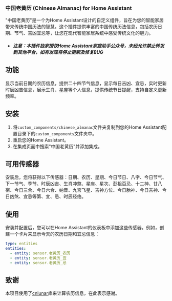 
### 中国老黄历 (Chinese Almanac) for Home Assistant

"中国老黄历"是一个为Home Assistant设计的自定义组件，旨在为您的智能家居带来传统中国历法的智慧。这个插件提供丰富的中国传统历法信息，包括农历日期、节气、吉凶宜忌等，让您在现代智能家居系统中感受传统文化的魅力。
- ##### 注意：本插件独家授权Home Assistant家庭助手公众号，未经允许禁止转发到其他平台，如有发现将停止更新及修复BUG

## 功能
显示当前日期的农历信息，提供二十四节气信息，显示每日吉凶、宜忌，实时更新时辰凶吉信息，展示生肖、星座等个人信息，提供传统节日提醒，支持自定义更新频率。

## 安装
1. 将`custom_components/chinese_almanac`文件夹复制到您的Home Assistant配置目录下的`custom_components`文件夹中。
2. 重启您的Home Assistant。
3. 在集成页面中搜索"中国老黄历"并添加集成。

## 可用传感器
安装后，您将获得以下传感器：日期、农历、星期、今日节日、八字、今日节气、下一节气、季节、时辰凶吉、生肖冲煞、星座、星次、彭祖百忌、十二神、廿八宿、今日三合、今日六合、纳音、九宫飞星、吉神方位、今日胎神、今日吉神、今日凶煞、宜忌等第、宜、忌、时辰经络。

## 使用
安装并配置后，您可以在Home Assistant的仪表板中添加这些传感器。例如，创建一个卡片来显示今天的农历日期和宜忌信息：

```yaml
type: entities
entities:
  - entity: sensor.老黄历_农历
  - entity: sensor.老黄历_宜
  - entity: sensor.老黄历_忌
```

## 致谢
本项目使用了[cnlunar](https://github.com/6tail/lunar-python)库来计算农历信息，在此表示感谢。
